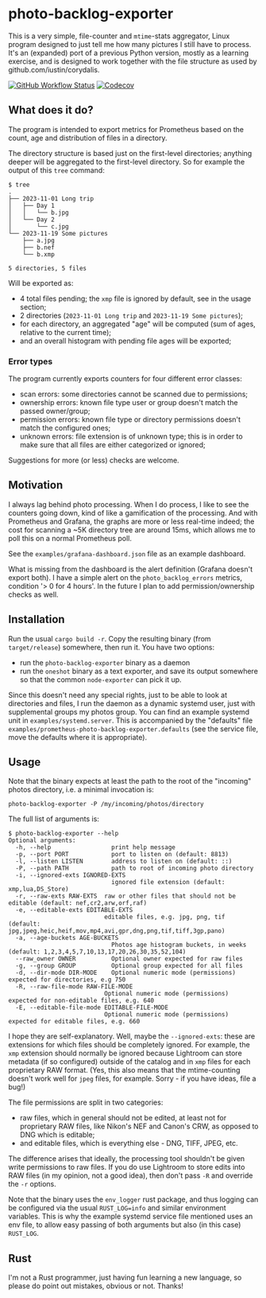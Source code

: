 # photo-backlog-exporter

This is a very simple, file-counter and `mtime`-stats aggregator,
Linux program designed to just tell me how many pictures I still have
to process. It's an (expanded) port of a previous Python version,
mostly as a learning exercise, and is designed to work together with
the file structure as used by github.com/iustin/corydalis.

[![GitHub Workflow Status](https://img.shields.io/github/actions/workflow/status/iustin/photo-backlog-exporter/rust.yml?branch=main)](https://github.com/iustin/pyxattr/actions/workflows/ci.yml)
[![Codecov](https://img.shields.io/codecov/c/github/iustin/photo-backlog-exporter)](https://codecov.io/gh/iustin/photo-backlog-exporter)

## What does it do?

The program is intended to export metrics for Prometheus based on the
count, age and distribution of files in a directory.

The directory structure is based just on the first-level directories; anything
deeper will be aggregated to the first-level directory. So for example
the output of this `tree` command:

```shell
$ tree
.
├── 2023-11-01 Long trip
│   ├── Day 1
│   │   └── b.jpg
│   └── Day 2
│       └── c.jpg
└── 2023-11-19 Some pictures
    ├── a.jpg
    ├── b.nef
    └── b.xmp

5 directories, 5 files
```

Will be exported as:

- 4 total files pending; the `xmp` file is ignored by default, see in
  the usage section;
- 2 directories (`2023-11-01 Long trip` and `2023-11-19 Some
  pictures`);
- for each directory, an aggregated "age" will be computed (sum of
  ages, relative to the current time);
- and an overall histogram with pending file ages will be exported;

### Error types

The program currently exports counters for four different error classes:

- scan errors: some directories cannot be scanned due to permissions;
- ownership errors: known file type user or group doesn't match the passed
  owner/group;
- permission errors: known file type or directory permissions doesn't match the
  configured ones;
- unknown errors: file extension is of unknown type; this is in order to make
  sure that all files are either categorized or ignored;

Suggestions for more (or less) checks are welcome.

## Motivation

I always lag behind photo processing. When I do process, I like to see
the counters going down, kind of like a gamification of the
processing. And with Prometheus and Grafana, the graphs are more or
less real-time indeed; the cost for scanning a ~5K directory tree are
around 15ms, which allows me to poll this on a normal Prometheus poll.

See the `examples/grafana-dashboard.json` file as an example
dashboard.

What is missing from the dashboard is the alert definition (Grafana
doesn't export both). I have a simple alert on the
`photo_backlog_errors` metrics, condition  '> 0 for 4 hours'. In the
future I plan to add permission/ownership checks as well.

## Installation

Run the usual `cargo build -r`. Copy the resulting binary (from
`target/release`) somewhere, then run it. You have two options:

- run the `photo-backlog-exporter` binary as a daemon
- run the `oneshot` binary as a text exporter, and save its
  output somewhere so that the common `node-exporter` can pick it up.

Since this doesn't need any special rights, just to be able to look at
directories and files, I run the daemon as a dynamic systemd user, just
with supplemental groups my photos group. You can find an example
systemd unit in `examples/systemd.server`. This is accompanied by the
"defaults" file `examples/prometheus-photo-backlog-exporter.defaults`
(see the service file, move the defaults where it is appropriate).

## Usage

Note that the binary expects at least the path to the root of the
"incoming" photos directory, i.e. a minimal invocation is:

```shell
photo-backlog-exporter -P /my/incoming/photos/directory
```

The full list of arguments is:

```shell
$ photo-backlog-exporter --help
Optional arguments:
  -h, --help                 print help message
  -p, --port PORT            port to listen on (default: 8813)
  -l, --listen LISTEN        address to listen on (default: ::)
  -P, --path PATH            path to root of incoming photo directory
  -i, --ignored-exts IGNORED-EXTS
                             ignored file extension (default: xmp,lua,DS_Store)
  -r, --raw-exts RAW-EXTS  raw or other files that should not be editable (default: nef,cr2,arw,orf,raf)
  -e, --editable-exts EDITABLE-EXTS
                           editable files, e.g. jpg, png, tif (default: jpg,jpeg,heic,heif,mov,mp4,avi,gpr,dng,png,tif,tiff,3gp,pano)
  -a, --age-buckets AGE-BUCKETS
                             Photos age histogram buckets, in weeks (default: 1,2,3,4,5,7,10,13,17,20,26,30,35,52,104)
  --raw_owner OWNER          Optional owner expected for raw files
  -g, --group GROUP          Optional group expected for all files
  -d, --dir-mode DIR-MODE    Optional numeric mode (permissions) expected for directories, e.g 750
  -R, --raw-file-mode RAW-FILE-MODE
                           Optional numeric mode (permissions) expected for non-editable files, e.g. 640
  -E, --editable-file-mode EDITABLE-FILE-MODE
                           Optional numeric mode (permissions) expected for editable files, e.g. 660
```

I hope they are self-explanatory. Well, maybe the `--ignored-exts`:
these are extensions for which files should be completely
ignored. For example, the `xmp` extension should normally be ignored
because Lightroom can store metadata (if so configured) outside of the
catalog and in `xmp` files for each proprietary RAW format. (Yes, this
also means that the mtime-counting doesn't work well for `jpeg` files,
for example. Sorry - if you have ideas, file a bug!)

The file permissions are split in two categories:

- raw files, which in general should not be edited, at least not for proprietary
  RAW files, like Nikon's NEF and Canon's CRW, as opposed to DNG which is
  editable;
- and editable files, which is everything else - DNG, TIFF, JPEG, etc.

The difference arises that ideally, the processing tool shouldn't be given write
permissions to raw files. If you do use Lightroom to store edits into RAW files
(in my opinion, not a good idea), then don't pass `-R` and override the `-r`
options.

Note that the binary uses the `env_logger` rust package, and thus
logging can be configured via the usual `RUST_LOG=info` and similar
environment variables. This is why the example systemd service file
mentioned uses an env file, to allow easy passing of both arguments
but also (in this case) `RUST_LOG`.

## Rust

I'm not a Rust programmer, just having fun learning a new language, so
please do point out mistakes, obvious or not. Thanks!
